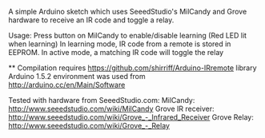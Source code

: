  A simple Arduino sketch which uses SeeedStudio's MilCandy and Grove hardware to
receive an IR code and toggle a relay.

 Usage:
  Press button on MilCandy to enable/disable learning (Red LED lit when learning)
  In learning mode, IR code from a remote is stored in EEPROM.
  In active mode, a matching IR code will toggle the relay

 ** Compilation requires https://github.com/shirriff/Arduino-IRremote library
 Arduino 1.5.2 environment was used from http://arduino.cc/en/Main/Software

Tested with hardware from SeeedStudio.com:
  MilCandy:          http://www.seeedstudio.com/wiki/MilCandy
  Grove IR receiver: http://www.seeedstudio.com/wiki/Grove_-_Infrared_Receiver
  Grove Relay:       http://www.seeedstudio.com/wiki/Grove_-_Relay
